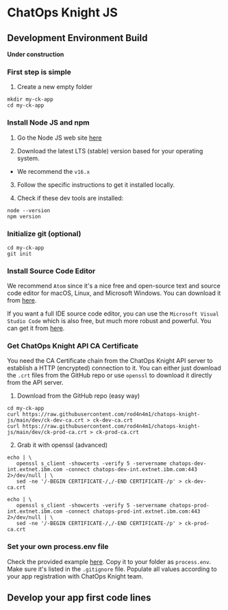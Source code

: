 # ChatOps Knight JS

## Development Environment Build

**Under construction**

### First step is simple

1. Create a new empty folder

```shell
mkdir my-ck-app
cd my-ck-app
```

### Install Node JS and npm

1. Go the Node JS web site [here](https://nodejs.org/en/download/)

2. Download the latest LTS (stable) version based for your operating system.
  * We recommend the `v16.x`

3. Follow the specific instructions to get it installed locally.

4. Check if these dev tools are installed:

```shell
node --version
npm version
```

### Initialize git (optional)

```shell
cd my-ck-app
git init
```

### Install Source Code Editor

We recommend `Atom` since it's a nice free and open-source text and source code editor for macOS, Linux, and Microsoft Windows. You can download it from [here](https://atom.io).

If you want a full IDE source code editor, you can use the `Microsoft Visual Studio Code` which is also free, but much more robust and powerful. You can get it from [here](https://code.visualstudio.com/download).

### Get ChatOps Knight API CA Certificate

You need the CA Certificate chain from the ChatOps Knight API server to establish a HTTP (encrypted) connection to it. You can either just download the `.crt` files from the GitHub repo or use `openssl` to download it directly from the API server.

1. Download from the GitHub repo (easy way)

```shell
cd my-ck-app
curl https://raw.githubusercontent.com/rod4n4m1/chatops-knight-js/main/dev/ck-dev-ca.crt > ck-dev-ca.crt
curl https://raw.githubusercontent.com/rod4n4m1/chatops-knight-js/main/dev/ck-prod-ca.crt > ck-prod-ca.crt
```

2. Grab it with openssl (advanced)

```shell
echo | \
   openssl s_client -showcerts -verify 5 -servername chatops-dev-int.extnet.ibm.com -connect chatops-dev-int.extnet.ibm.com:443 2>/dev/null | \
   sed -ne '/-BEGIN CERTIFICATE-/,/-END CERTIFICATE-/p' > ck-dev-ca.crt
```

```shell
echo | \
   openssl s_client -showcerts -verify 5 -servername chatops-prod-int.extnet.ibm.com -connect chatops-prod-int.extnet.ibm.com:443 2>/dev/null | \
   sed -ne '/-BEGIN CERTIFICATE-/,/-END CERTIFICATE-/p' > ck-prod-ca.crt
```

### Set your own process.env file

Check the provided example [here](). Copy it to your folder as `process.env`. Make sure it's listed in the `.gitignore` file. Populate all values according to your app registration with ChatOps Knight team.

## Develop your app first code lines
